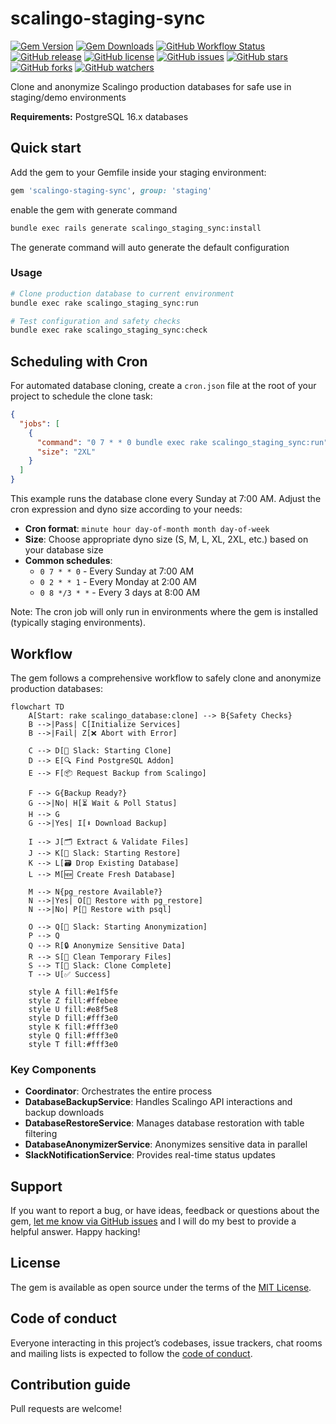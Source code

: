 # scalingo-staging-sync

[![Gem Version](https://img.shields.io/gem/v/scalingo-staging-sync)](https://rubygems.org/gems/scalingo-staging-sync)
[![Gem Downloads](https://img.shields.io/gem/dt/scalingo-staging-sync)](https://www.ruby-toolbox.com/projects/scalingo-staging-sync)
[![GitHub Workflow Status](https://img.shields.io/github/actions/workflow/status/navidemad/scalingo-staging-sync/ci.yml)](https://github.com/navidemad/scalingo-staging-sync/actions/workflows/ci.yml)
[![GitHub release](https://img.shields.io/github/v/release/navidemad/scalingo-staging-sync?color=blue&label=release)]()
[![GitHub license](https://img.shields.io/github/license/navidemad/scalingo-staging-sync?color=green)]()
[![GitHub issues](https://img.shields.io/github/issues/navidemad/scalingo-staging-sync?color=red)]()
[![GitHub stars](https://img.shields.io/github/stars/navidemad/scalingo-staging-sync?color=yellow)]()
[![GitHub forks](https://img.shields.io/github/forks/navidemad/scalingo-staging-sync?color=orange)]()
[![GitHub watchers](https://img.shields.io/github/watchers/navidemad/scalingo-staging-sync?color=blue)]()

Clone and anonymize Scalingo production databases for safe use in staging/demo environments

**Requirements:** PostgreSQL 16.x databases

## Quick start

Add the gem to your Gemfile inside your staging environment:
```ruby
gem 'scalingo-staging-sync', group: 'staging'
```

enable the gem with generate command

```bash
bundle exec rails generate scalingo_staging_sync:install
```

The generate command will auto generate the default configuration

### Usage

```bash
# Clone production database to current environment
bundle exec rake scalingo_staging_sync:run

# Test configuration and safety checks
bundle exec rake scalingo_staging_sync:check
```

## Scheduling with Cron

For automated database cloning, create a `cron.json` file at the root of your project to schedule the clone task:

```json
{
  "jobs": [
    {
      "command": "0 7 * * 0 bundle exec rake scalingo_staging_sync:run",
      "size": "2XL"
    }
  ]
}
```

This example runs the database clone every Sunday at 7:00 AM. Adjust the cron expression and dyno size according to your needs:

- **Cron format**: `minute hour day-of-month month day-of-week`
- **Size**: Choose appropriate dyno size (S, M, L, XL, 2XL, etc.) based on your database size
- **Common schedules**:
  - `0 7 * * 0` - Every Sunday at 7:00 AM
  - `0 2 * * 1` - Every Monday at 2:00 AM  
  - `0 8 */3 * *` - Every 3 days at 8:00 AM

Note: The cron job will only run in environments where the gem is installed (typically staging environments).

## Workflow

The gem follows a comprehensive workflow to safely clone and anonymize production databases:

```mermaid
flowchart TD
    A[Start: rake scalingo_database:clone] --> B{Safety Checks}
    B -->|Pass| C[Initialize Services]
    B -->|Fail| Z[❌ Abort with Error]
    
    C --> D[📢 Slack: Starting Clone]
    D --> E[🔍 Find PostgreSQL Addon]
    E --> F[📦 Request Backup from Scalingo]
    
    F --> G{Backup Ready?}
    G -->|No| H[⏳ Wait & Poll Status]
    H --> G
    G -->|Yes| I[⬇️ Download Backup]
    
    I --> J[🗂️ Extract & Validate Files]
    J --> K[📢 Slack: Starting Restore]
    K --> L[🗃️ Drop Existing Database]
    L --> M[🆕 Create Fresh Database]
    
    M --> N{pg_restore Available?}
    N -->|Yes| O[🔄 Restore with pg_restore]
    N -->|No| P[🔄 Restore with psql]
    
    O --> Q[📢 Slack: Starting Anonymization]
    P --> Q
    Q --> R[🔒 Anonymize Sensitive Data]
    R --> S[🧹 Clean Temporary Files]
    S --> T[📢 Slack: Clone Complete]
    T --> U[✅ Success]

    style A fill:#e1f5fe
    style Z fill:#ffebee
    style U fill:#e8f5e8
    style D fill:#fff3e0
    style K fill:#fff3e0
    style Q fill:#fff3e0
    style T fill:#fff3e0
```

### Key Components

- **Coordinator**: Orchestrates the entire process
- **DatabaseBackupService**: Handles Scalingo API interactions and backup downloads
- **DatabaseRestoreService**: Manages database restoration with table filtering
- **DatabaseAnonymizerService**: Anonymizes sensitive data in parallel
- **SlackNotificationService**: Provides real-time status updates

## Support

If you want to report a bug, or have ideas, feedback or questions about the gem, [let me know via GitHub issues](https://github.com/navidemad/scalingo-staging-sync/issues/new) and I will do my best to provide a helpful answer. Happy hacking!

## License

The gem is available as open source under the terms of the [MIT License](LICENSE.txt).

## Code of conduct

Everyone interacting in this project’s codebases, issue trackers, chat rooms and mailing lists is expected to follow the [code of conduct](CODE_OF_CONDUCT.md).

## Contribution guide

Pull requests are welcome!
